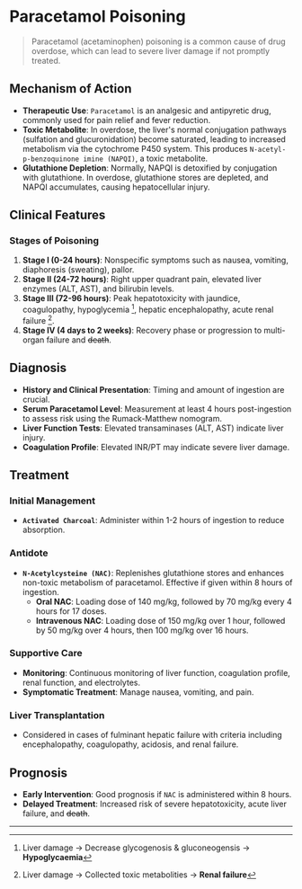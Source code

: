 # Paracetamol Poisoning

> Paracetamol (acetaminophen) poisoning is a common cause of drug overdose, which can lead to severe liver damage if not promptly treated.

## Mechanism of Action

- **Therapeutic Use**: `Paracetamol` is an analgesic and antipyretic drug, commonly used for pain relief and fever reduction.
- **Toxic Metabolite**: In overdose, the liver's normal conjugation pathways (sulfation and glucuronidation) become saturated, leading to increased metabolism via the cytochrome P450 system. This produces `N-acetyl-p-benzoquinone imine (NAPQI)`, a toxic metabolite.
- **Glutathione Depletion**: Normally, NAPQI is detoxified by conjugation with glutathione. In overdose, glutathione stores are depleted, and NAPQI accumulates, causing hepatocellular injury.

## Clinical Features

### Stages of Poisoning

1. **Stage I (0-24 hours)**: Nonspecific symptoms such as nausea, vomiting, diaphoresis (sweating), pallor.
2. **Stage II (24-72 hours)**: Right upper quadrant pain, elevated liver enzymes (ALT, AST), and bilirubin levels.
3. **Stage III (72-96 hours)**: Peak hepatotoxicity with jaundice, coagulopathy, hypoglycemia [^1], hepatic encephalopathy, acute renal failure [^2].
4. **Stage IV (4 days to 2 weeks)**: Recovery phase or progression to multi-organ failure and ~~death~~.

[^1]: Liver damage → Decrease glycogenosis & gluconeogensis → **Hypoglycaemia**
[^2]: Liver damage → Collected toxic metabolities → **Renal failure**

## Diagnosis

- **History and Clinical Presentation**: Timing and amount of ingestion are crucial.
- **Serum Paracetamol Level**: Measurement at least 4 hours post-ingestion to assess risk using the Rumack-Matthew nomogram.
- **Liver Function Tests**: Elevated transaminases (ALT, AST) indicate liver injury.
- **Coagulation Profile**: Elevated INR/PT may indicate severe liver damage.

## Treatment

### Initial Management

- **`Activated Charcoal`**: Administer within 1-2 hours of ingestion to reduce absorption.

### Antidote

- **`N-Acetylcysteine (NAC)`**: Replenishes glutathione stores and enhances non-toxic metabolism of paracetamol. Effective if given within 8 hours of ingestion.
  - **Oral NAC**: Loading dose of 140 mg/kg, followed by 70 mg/kg every 4 hours for 17 doses.
  - **Intravenous NAC**: Loading dose of 150 mg/kg over 1 hour, followed by 50 mg/kg over 4 hours, then 100 mg/kg over 16 hours.

### Supportive Care

- **Monitoring**: Continuous monitoring of liver function, coagulation profile, renal function, and electrolytes.
- **Symptomatic Treatment**: Manage nausea, vomiting, and pain.

### Liver Transplantation

- Considered in cases of fulminant hepatic failure with criteria including encephalopathy, coagulopathy, acidosis, and renal failure.

## Prognosis

- **Early Intervention**: Good prognosis if `NAC` is administered within 8 hours.
- **Delayed Treatment**: Increased risk of severe hepatotoxicity, acute liver failure, and ~~death~~.

---
